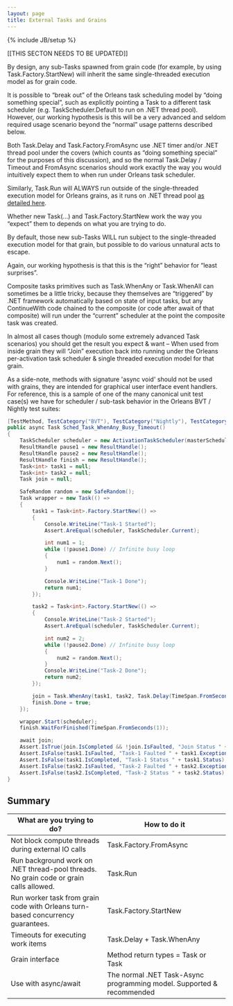 ```yaml
---
layout: page
title: External Tasks and Grains
---
```

{% include JB/setup %}

[[THIS SECTON NEEDS TO BE UPDATED]]

By design, any sub-Tasks spawned from grain code (for example, by using Task.Factory.StartNew) will inherit the same single-threaded execution model as for grain code.

It is possible to “break out” of the Orleans task scheduling model by “doing something special”, such as explicitly pointing a Task to a different task scheduler (e.g. TaskScheduler.Default to run on .NET thread pool). However, our working hypothesis is this will be a very advanced and seldom required usage scenario beyond the “normal” usage patterns described below.

Both Task.Delay and Task.Factory.FromAsync use .NET timer and/or .NET thread pool under the covers (which counts as “doing something special” for the purposes of this discussion), and so the normal Task.Delay / Timeout and FromAsync scenarios should work exactly the way you would intuitively expect them to when run under Orleans task scheduler.

Similarly, Task.Run will ALWAYS run outside of the single-threaded execution model for Orleans grains, as it runs on .NET thread pool [as detailed here](http://blogs.msdn.com/b/pfxteam/archive/2011/10/24/10229468.aspx).

Whether new Task(...) and Task.Factory.StartNew work the way you “expect” them to depends on what you are trying to do. 

By default, those new sub-Tasks WILL run subject to the single-threaded execution model for that grain, but possible to do various unnatural acts to escape.

Again, our working hypothesis is that this is the “right” behavior for “least surprises”.

Composite tasks primitives such as Task.WhenAny or Task.WhenAll can sometimes be a little tricky, because they themselves are “triggered” by .NET framework automatically based on state of input tasks, but any ContinueWith code chained to the composite (or code after await of that composite) will run under the “current” scheduler at the point the composite task was created. 

 In almost all cases though (modulo some extremely advanced Task scenarios) you should get the result you expect & want – When used from inside grain they will “Join” execution back into running under the Orleans per-activation task scheduler & single threaded execution model for that grain.


As a side-note, methods with signature 'async void' should not be used with grains, they are intended for graphical user interface event handlers.
For reference, this is a sample of one of the many canonical unit test case(s) we have for scheduler / sub-task behavior in the Orleans BVT / Nightly test suites:

``` csharp
[TestMethod, TestCategory("BVT"), TestCategory("Nightly"), TestCategory("Scheduler")]
public async Task Sched_Task_WhenAny_Busy_Timeout()
{
    TaskScheduler scheduler = new ActivationTaskScheduler(masterScheduler.Pool);
    ResultHandle pause1 = new ResultHandle();
    ResultHandle pause2 = new ResultHandle();
    ResultHandle finish = new ResultHandle();
    Task<int> task1 = null;
    Task<int> task2 = null;
    Task join = null;

    SafeRandom random = new SafeRandom();
    Task wrapper = new Task(() =>
    {
        task1 = Task<int>.Factory.StartNew(() =>
        {
            Console.WriteLine("Task-1 Started");
            Assert.AreEqual(scheduler, TaskScheduler.Current);

            int num1 = 1;
            while (!pause1.Done) // Infinite busy loop
            {
                num1 = random.Next();
            }

            Console.WriteLine("Task-1 Done");
            return num1;
        });

        task2 = Task<int>.Factory.StartNew(() =>
        {
            Console.WriteLine("Task-2 Started");
            Assert.AreEqual(scheduler, TaskScheduler.Current);

            int num2 = 2;
            while (!pause2.Done) // Infinite busy loop
            {
                num2 = random.Next();
            }
            Console.WriteLine("Task-2 Done");
            return num2;
        });

        join = Task.WhenAny(task1, task2, Task.Delay(TimeSpan.FromSeconds(2)));
        finish.Done = true;
    });

    wrapper.Start(scheduler);
    finish.WaitForFinished(TimeSpan.FromSeconds(1));

    await join;
    Assert.IsTrue(join.IsCompleted && !join.IsFaulted, "Join Status " + join.Status);
    Assert.IsFalse(task1.IsFaulted, "Task-1 Faulted " + task1.Exception);
    Assert.IsFalse(task1.IsCompleted, "Task-1 Status " + task1.Status);
    Assert.IsFalse(task2.IsFaulted, "Task-2 Faulted " + task2.Exception);
    Assert.IsFalse(task2.IsCompleted, "Task-2 Status " + task2.Status);
}
```

## Summary

What are you trying to do?   | How to do it 
------------- | -------------
Not block compute threads during external IO calls  |  Task.Factory.FromAsync 
Run background work on .NET thread-pool threads. No grain code or grain calls allowed.  |  Task.Run
Run worker task from grain code with Orleans turn-based concurrency guarantees. | Task.Factory.StartNew  
Timeouts for executing work items  | Task.Delay + Task.WhenAny  
Grain interface | Method return types = Task or Task<T> 
Use with async/await | The normal .NET Task-Async programming model. Supported & recommended  